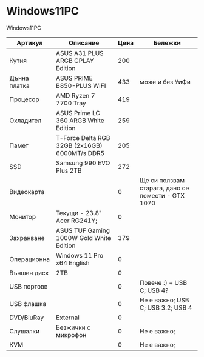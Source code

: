 # Windows11PC
Windows11PC

| Артикул      | Описание                                      | Цена | Бележки                                           |
| ------------ | --------------------------------------------- | ---- | ------------------------------------------------- |
| Кутия        | ASUS A31 PLUS ARGB GPLAY Edition              | 200    |                                                   |
| Дънна платка | ASUS PRIME B850-PLUS WIFI                     | 433    | може и без УиФи                                   |
| Процесор     | AMD Ryzen 7 7700 Tray                         | 419    |                                                   |
| Охладител    | ASUS Prime LC 360 ARGB White Edition          | 259    |                                                   |
| Памет        | T-Force Delta RGB 32GB (2x16GB) 6000MT/s DDR5 | 205    |                                                   |
| SSD          | Samsung 990 EVO Plus 2TB                      | 272    |                                                   |
| Видеокарта   |                                               | 0    | Ще си ползвам старата, дано се помести - GTX 1070 |
| Монитор      | Текущи - 23.8" Acer RG241Y;                   | 0    |                                                   |
| Захранване   | ASUS TUF Gaming 1000W Gold White Edition      | 379    |                                                   |
| Операционна  | Windows 11 Pro x64 English                    | 0    |                                                   |
| Външен диск  | 2TB                                           | 0    |                                                   |
| USB портовв  |                                               | 0    | Повече :) + USB C; USB 4?                         |
| USB флашка   |                                               | 0    | Не е важно; USB C; USB 3.2; USB 4                 |
| DVD/BluRay   | External                                      | 0    |                                                   |
| Слушалки     | Безжички с микрофон                           | 0    | Не е важно;                                       |
| KVM          |                                               | 0    | Не е важно;                                                  |
